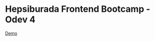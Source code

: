 # Hepsiburada Frontend Bootcamp - Odev 4

<a href='https://sharp-visvesvaraya-0ec38b.netlify.app/'>Demo</a>
